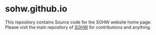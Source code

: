 # sohw.github.io

This repository contains Source code for the SOHW website home page. Please visit the main repository of [SOHW](https://sohw.github.io/Blogs/) for contributions and anything.
